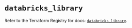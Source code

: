 # `databricks_library`

Refer to the Terraform Registry for docs: [`databricks_library`](https://registry.terraform.io/providers/databricks/databricks/1.36.2/docs/resources/library).
